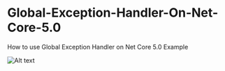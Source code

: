 # Global-Exception-Handler-On-Net-Core-5.0
How to use Global Exception Handler on Net Core 5.0 Example


![Alt text](hhttps://raw.githubusercontent.com/sinanguc/Global-Exception-Handler-On-Net-Core-5.0/master/Documents/Global%20Exception%20Handler.png "Architecture")
